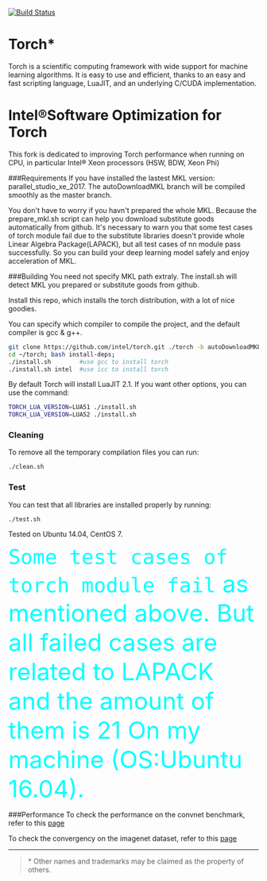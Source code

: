 [![Build Status](https://travis-ci.org/torch/distro.svg?branch=master)](https://travis-ci.org/torch/distro)

Torch*
============
Torch is a scientific computing framework with wide support for machine learning algorithms. It is easy to use and efficient, thanks to an easy and fast scripting language, LuaJIT, and an underlying C/CUDA implementation.

Intel®Software Optimization for Torch
============
This fork is dedicated to improving Torch performance when running on CPU, in particular Intel® Xeon processors (HSW, BDW, Xeon Phi)


###Requirements
If you have installed the lastest MKL version: parallel_studio_xe_2017. The autoDownloadMKL branch will be compiled smoothly as the master branch. 

You don't have to worry if you havn't prepared the whole MKL. Because the prepare_mkl.sh script can help you download substitute goods automatically from github. It's necessary to warn you that some test cases of torch module fail due to the substitute libraries doesn't provide whole Linear Algebra Package(LAPACK), but all test cases of nn module pass successfully. So you can build your deep learning model safely and enjoy acceleration of MKL.



###Building
You need not specify MKL path extraly. The install.sh will detect MKL you prepared or substitute goods from github.

Install this repo, which installs the torch distribution, with a lot of nice goodies. 

You can specify which compiler to compile the project, and the default compiler is gcc & g++.
```sh
git clone https://github.com/intel/torch.git ./torch -b autoDownloadMKL
cd ~/torch; bash install-deps;
./install.sh        #use gcc to install torch
./install.sh intel  #use icc to install torch
```

By default Torch will install LuaJIT 2.1. If you want other options, you can use the command:
```sh
TORCH_LUA_VERSION=LUA51 ./install.sh
TORCH_LUA_VERSION=LUA52 ./install.sh
```


### Cleaning
To remove all the temporary compilation files you can run:
```bash
./clean.sh
```

### Test
You can test that all libraries are installed properly by running:
```bash
./test.sh
```
Tested on Ubuntu 14.04, CentOS 7.

<font color=#00ffff size=8>`Some test cases of torch module fail` as mentioned above. But all failed cases are related to LAPACK and the amount of them is 21 On my machine (OS:Ubuntu 16.04).</font> 


###Performance
To check the performance on the convnet benchmark, refer to this [page](https://github.com/xhzhao/Optimized-Torch-benchmark)


To check the convergency on the imagenet dataset, refer to this [page](https://github.com/xhzhao/imagenet-CPU.torch)

---
>\* Other names and trademarks may be claimed as the property of others.


